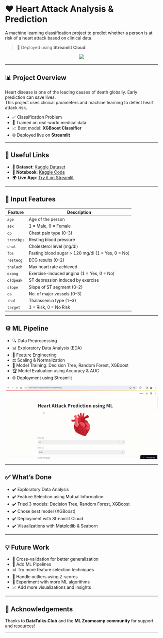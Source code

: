 # ❤️ Heart Attack Analysis & Prediction

A machine learning classification project to predict whether a person is at risk of a heart attack based on clinical data.
 
> 🧠 Deployed using **Streamlit Cloud**

<p align="center">
  <img src="https://cdn.dribbble.com/users/2154580/screenshots/6452241/atemlos_loop_heart_v1.0_chriseff_dribbble.gif" width="400"/>
</p>

---

## 📊 Project Overview

Heart disease is one of the leading causes of death globally. Early prediction can save lives.  
This project uses clinical parameters and machine learning to detect heart attack risk.

- ✅ Classification Problem
- 🧪 Trained on real-world medical data
- 📈 Best model: **XGBoost Classifier**
- 🌐 Deployed live on **Streamlit**

---

## 🔗 Useful Links

- 📂 **Dataset**: [Kaggle Dataset](https://www.kaggle.com/datasets/rashikrahmanpritom/heart-attack-analysis-prediction-dataset)  
- 📓 **Notebook**: [Kaggle Code](https://www.kaggle.com/code/kavya2099/heart-attack-analysis-prediction/notebook)  
- 🌍 **Live App**: [Try it on Streamlit](https://heart-attack-analysis-prediction.streamlit.app/)

---

## 🧾 Input Features

| Feature     | Description                                         |
|-------------|-----------------------------------------------------|
| `age`       | Age of the person                                   |
| `sex`       | 1 = Male, 0 = Female                                |
| `cp`        | Chest pain type (0–3)                               |
| `trestbps`  | Resting blood pressure                              |
| `chol`      | Cholesterol level (mg/dl)                           |
| `fbs`       | Fasting blood sugar > 120 mg/dl (1 = Yes, 0 = No)   |
| `restecg`   | ECG results (0–2)                                   |
| `thalach`   | Max heart rate achieved                             |
| `exang`     | Exercise-induced angina (1 = Yes, 0 = No)           |
| `oldpeak`   | ST depression induced by exercise                   |
| `slope`     | Slope of ST segment (0–2)                           |
| `ca`        | No. of major vessels (0–3)                          |
| `thal`      | Thalassemia type (1–3)                              |
| `target`    | 1 = Risk, 0 = No Risk                               |

---

## ⚙️ ML Pipeline

- 🔍 Data Preprocessing  
- 📊 Exploratory Data Analysis (EDA)  
- 🔧 Feature Engineering  
- ⚖️ Scaling & Normalization  
- 🤖 Model Training: Decision Tree, Random Forest, XGBoost  
- 🏆 Model Evaluation using Accuracy & AUC  
- 🌐 Deployment using Streamlit

<p align="center">
  <img src="predict heart attack.gif" width="500"/>
</p>

---

## ✅ What’s Done

- ✔️ Exploratory Data Analysis  
- ✔️ Feature Selection using Mutual Information  
- ✔️ Tried 3 models: Decision Tree, Random Forest, XGBoost  
- ✔️ Chose best model (XGBoost)  
- ✔️ Deployment with Streamlit Cloud  
- ✔️ Visualizations with Matplotlib & Seaborn

---

## 💡 Future Work

- 🔁 Cross-validation for better generalization  
- 🔗 Add ML Pipelines  
- 📊 Try more feature selection techniques  
- 🚫 Handle outliers using Z-scores  
- 🤖 Experiment with more ML algorithms  
- 📈 Add more visualizations and insights

---

## 🙌 Acknowledgements

Thanks to **DataTalks.Club** and the **ML Zoomcamp community** for support and resources!

---

